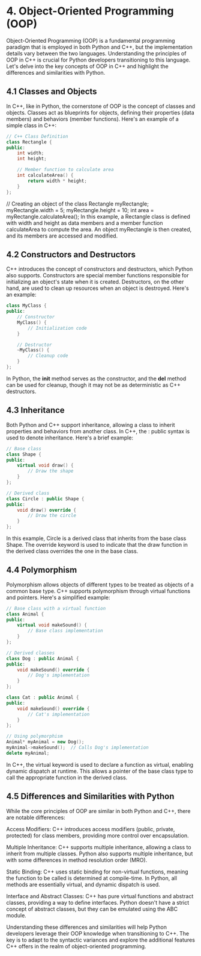 # 4. Object-Oriented Programming (OOP)
Object-Oriented Programming (OOP) is a fundamental programming paradigm that is employed in both Python and C++, but the implementation details vary between the two languages. Understanding the principles of OOP in C++ is crucial for Python developers transitioning to this language. Let's delve into the key concepts of OOP in C++ and highlight the differences and similarities with Python.

## 4.1 Classes and Objects
In C++, like in Python, the cornerstone of OOP is the concept of classes and objects. Classes act as blueprints for objects, defining their properties (data members) and behaviors (member functions). Here's an example of a simple class in C++:

```cpp
// C++ Class Definition
class Rectangle {
public:
    int width;
    int height;

    // Member function to calculate area
    int calculateArea() {
        return width * height;
    }
};
```

// Creating an object of the class
Rectangle myRectangle;
myRectangle.width = 5;
myRectangle.height = 10;
int area = myRectangle.calculateArea();
In this example, a Rectangle class is defined with width and height as data members and a member function calculateArea to compute the area. An object myRectangle is then created, and its members are accessed and modified.

## 4.2 Constructors and Destructors
C++ introduces the concept of constructors and destructors, which Python also supports. Constructors are special member functions responsible for initializing an object's state when it is created. Destructors, on the other hand, are used to clean up resources when an object is destroyed. Here's an example:

```cpp
class MyClass {
public:
    // Constructor
    MyClass() {
        // Initialization code
    }

    // Destructor
    ~MyClass() {
        // Cleanup code
    }
};
```
In Python, the __init__ method serves as the constructor, and the __del__ method can be used for cleanup, though it may not be as deterministic as C++ destructors.

## 4.3 Inheritance
Both Python and C++ support inheritance, allowing a class to inherit properties and behaviors from another class. In C++, the : public syntax is used to denote inheritance. Here's a brief example:

```cpp
// Base class
class Shape {
public:
    virtual void draw() {
        // Draw the shape
    }
};

// Derived class
class Circle : public Shape {
public:
    void draw() override {
        // Draw the circle
    }
};
```
In this example, Circle is a derived class that inherits from the base class Shape. The override keyword is used to indicate that the draw function in the derived class overrides the one in the base class.

## 4.4 Polymorphism
Polymorphism allows objects of different types to be treated as objects of a common base type. C++ supports polymorphism through virtual functions and pointers. Here's a simplified example:

```cpp
// Base class with a virtual function
class Animal {
public:
    virtual void makeSound() {
        // Base class implementation
    }
};

// Derived classes
class Dog : public Animal {
public:
    void makeSound() override {
        // Dog's implementation
    }
};

class Cat : public Animal {
public:
    void makeSound() override {
        // Cat's implementation
    }
};

// Using polymorphism
Animal* myAnimal = new Dog();
myAnimal->makeSound();  // Calls Dog's implementation
delete myAnimal;
```
In C++, the virtual keyword is used to declare a function as virtual, enabling dynamic dispatch at runtime. This allows a pointer of the base class type to call the appropriate function in the derived class.

## 4.5 Differences and Similarities with Python
While the core principles of OOP are similar in both Python and C++, there are notable differences:

Access Modifiers: C++ introduces access modifiers (public, private, protected) for class members, providing more control over encapsulation.

Multiple Inheritance: C++ supports multiple inheritance, allowing a class to inherit from multiple classes. Python also supports multiple inheritance, but with some differences in method resolution order (MRO).

Static Binding: C++ uses static binding for non-virtual functions, meaning the function to be called is determined at compile-time. In Python, all methods are essentially virtual, and dynamic dispatch is used.

Interface and Abstract Classes: C++ has pure virtual functions and abstract classes, providing a way to define interfaces. Python doesn't have a strict concept of abstract classes, but they can be emulated using the ABC module.

Understanding these differences and similarities will help Python developers leverage their OOP knowledge when transitioning to C++. The key is to adapt to the syntactic variances and explore the additional features C++ offers in the realm of object-oriented programming.